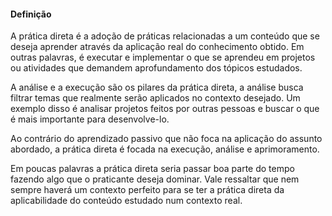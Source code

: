 #### Definição 
A prática direta é a adoção de práticas relacionadas a um conteúdo que se deseja aprender através da aplicação real do conhecimento obtido. Em outras palavras, é executar e implementar o que se aprendeu em projetos ou atividades que demandem aprofundamento dos tópicos estudados. 

A análise e a execução são os pilares da prática direta, a análise busca filtrar temas que realmente serão aplicados no contexto desejado. Um exemplo disso é analisar projetos feitos por outras pessoas e buscar o que é mais importante para desenvolve-lo.

Ao contrário do aprendizado passivo que não foca na aplicação do assunto abordado, a prática direta é focada na execução, análise e aprimoramento.

Em poucas palavras a prática direta seria passar boa parte do tempo fazendo algo que o praticante deseja dominar. Vale ressaltar que nem sempre haverá um contexto perfeito para se ter a prática direta da aplicabilidade do conteúdo estudado num contexto real.


